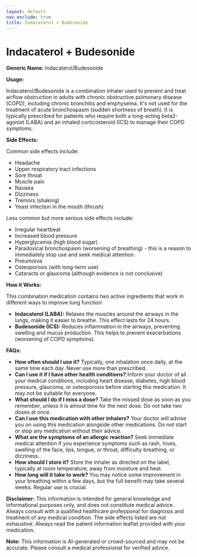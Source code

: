 ```yaml
---
layout: default
nav_exclude: true
title: Indacaterol + Budesonide
---
```


# Indacaterol + Budesonide

**Generic Name:** Indacaterol/Budesonide

**Usage:**

Indacaterol/Budesonide is a combination inhaler used to prevent and treat airflow obstruction in adults with chronic obstructive pulmonary disease (COPD), including chronic bronchitis and emphysema.  It's not used for the treatment of acute bronchospasm (sudden shortness of breath).  It is typically prescribed for patients who require both a long-acting beta2-agonist (LABA) and an inhaled corticosteroid (ICS) to manage their COPD symptoms.

**Side Effects:**

Common side effects include:

* Headache
* Upper respiratory tract infections
* Sore throat
* Muscle pain
* Nausea
* Dizziness
* Tremors (shaking)
* Yeast infection in the mouth (thrush)

Less common but more serious side effects include:

* Irregular heartbeat
* Increased blood pressure
* Hyperglycemia (high blood sugar)
* Paradoxical bronchospasm (worsening of breathing) - this is a reason to immediately stop use and seek medical attention.
* Pneumonia
* Osteoporosis (with long-term use)
* Cataracts or glaucoma (although evidence is not conclusive)


**How it Works:**

This combination medication contains two active ingredients that work in different ways to improve lung function:

* **Indacaterol (LABA):**  Relaxes the muscles around the airways in the lungs, making it easier to breathe.  This effect lasts for 24 hours.
* **Budesonide (ICS):** Reduces inflammation in the airways, preventing swelling and mucus production. This helps to prevent exacerbations (worsening of COPD symptoms).


**FAQs:**

* **How often should I use it?**  Typically, one inhalation once daily, at the same time each day.  Never use more than prescribed.
* **Can I use it if I have other health conditions?**  Inform your doctor of all your medical conditions, including heart disease, diabetes, high blood pressure, glaucoma, or osteoporosis before starting this medication.  It may not be suitable for everyone.
* **What should I do if I miss a dose?**  Take the missed dose as soon as you remember, unless it is almost time for the next dose.  Do not take two doses at once.
* **Can I use this medication with other inhalers?**  Your doctor will advise you on using this medication alongside other medications.  Do not start or stop any medication without their advice.
* **What are the symptoms of an allergic reaction?**  Seek immediate medical attention if you experience symptoms such as rash, hives, swelling of the face, lips, tongue, or throat, difficulty breathing, or dizziness.
* **How should I store it?**  Store the inhaler as directed on the label, typically at room temperature, away from moisture and heat.
* **How long will it take to work?**  You may notice some improvement in your breathing within a few days, but the full benefit may take several weeks.  Regular use is crucial.

**Disclaimer:** This information is intended for general knowledge and informational purposes only, and does not constitute medical advice. Always consult with a qualified healthcare professional for diagnosis and treatment of any medical condition.  The side effects listed are not exhaustive.  Always read the patient information leaflet provided with your medication.


**Note:** This information is AI-generated or crowd-sourced and may not be accurate. Please consult a medical professional for verified advice.